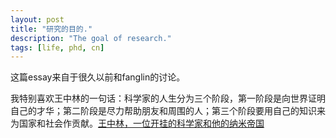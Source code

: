 ```yaml
---
layout: post
title: "研究的目的."
description: "The goal of research."
tags: [life, phd, cn]
---
```



这篇essay来自于很久以前和fanglin的讨论。

我特别喜欢王中林的一句话：科学家的人生分为三个阶段，第一阶段是向世界证明自己的才华；第二阶段是尽力帮助朋友和周围的人；第三个阶段要用自己的知识来为国家和社会作贡献。[王中林，一位开挂的科学家和他的纳米帝国](https://www.guokr.com/article/442442/)



